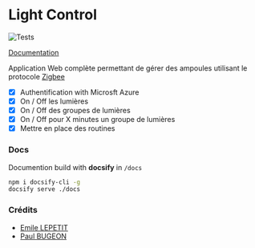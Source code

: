 # Light Control

![Tests](https://github.com/Emile442/Light-Control/workflows/Tests/badge.svg)

[Documentation](https://emile442.github.io/Light-Control/)

Application Web complète permettant de gérer des ampoules utilisant le protocole [Zigbee](https://fr.wikipedia.org/wiki/ZigBee)

 - [x] Authentification with Microsft Azure
 - [x] On / Off les lumières
 - [x] On / Off des groupes de lumières
 - [x] On / Off pour X minutes un groupe de lumières
 - [x] Mettre en place des routines

### Docs
Documention build with **docsify** in `/docs`
```bash
npm i docsify-cli -g
docsify serve ./docs
```

### Crédits
* [Emile LEPETIT](mailto:emile.lepetit@epitech.eu)
* [Paul BUGEON](mailto:paul.bugeon@epitech.eu)
